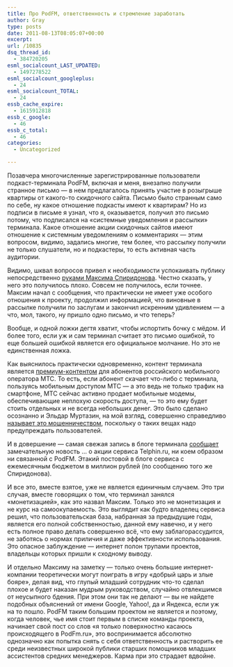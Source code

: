 ```yaml
---
title: Про PodFM, ответственность и стремление заработать
author: Gray
type: posts
date: 2011-08-13T08:05:07+00:00
excerpt:
url: /10835
dsq_thread_id:
  - 384720205
esml_socialcount_LAST_UPDATED:
  - 1497278522
esml_socialcount_googleplus:
  - 24
esml_socialcount_TOTAL:
  - 24
essb_cache_expire:
  - 1615912818
essb_c_google:
  - 46
essb_c_total:
  - 46
categories:
  - Uncategorized

---
```








Позавчера многочисленные зарегистрированные пользователи подкаст-терминала PodFM, включая и меня, внезапно получили странное письмо — в нем предлагалось принять участие в розыгрыше квартиры от какого-то скидочного сайта. Письмо было странным само по себе, ну какое отношение подкасты имеют к квартирам? Но из подписи в письме я узнал, что я, оказывается, получил это письмо потому, что подписался на &#171;системные уведомления и рассылки&#187; терминала. Какое отношение акции скидочных сайтов имеют отношение к системным уведомлениям о комментариях — этим вопросом, видимо, задались многие, тем более, что рассылку получили не только слушатели, но и подкастеры, то есть активная часть аудитории.

Видимо, шквал вопросов привел к необходимости успокаивать публику непосредственно [руками Максима Спиридонова][1]. Честно сказать, у него это получилось плохо. Совсем не получилось, если точнее. Максим начал с сообщения, что практически не имеет уже особого отношения к проекту, продолжил информацией, что виновные в рассылке получили по заслугам и закончил искренним удивлением — а что, мол, такого, ну пришло одно письмо, и что теперь?

Вообще, и одной ложки дегтя хватит, чтобы испортить бочку с мёдом. И более того, если уж и сам терминал считает это письмо ошибкой, то еще большей ошибкой является его официальное молчание. Но это не единственная ложка.

Как выяснилось практически одновременно, контент терминала является [премиум-контентом][2] для абонентов российского мобильного оператора МТС. То есть, если абонент скачает что-либо с терминала, пользуясь мобильным доступом МТС — а это ведь не только трафик на смартфоне, МТС сейчас активно продает мобильные модемы, обеспечивающие неплохую скорость доступа, — то это ему будет стоить отдельных и не всегда небольших денег. Это было сделано осознанно и Эльдар Муртазин, на мой взгляд, совершенно справедливо [называет это мошенничеством][3], поскольку о таких вещах надо предупреждать пользователей.

И в довершение — самая свежая запись в блоге терминала [сообщает][4] замечательную новость … о акции сервиса Telphin.ru, ни коем образом ни связанной с PodFM. Этакий постовой в блоге сервиса с ежемесячным бюджетом в миллион рублей (по сообщению того же Спиридонова).

И все это, вместе взятое, уже не является единичным случаем. Это три случая, вместе говорящих о том, что терминал занялся &#171;монетизацией&#187;, как это назвал Максим. Только это не монетизация и не курс на самоокупаемость. Это выглядит как будто владелец сервиса решил, что пользовательская база, набранная за предыдущие годы, является его полной собственностью, данной ему навечно, и у него есть полное право делать совершенно всё, что ему заблагорассудится, не заботясь о нормах приличия и даже эффективности использования. Это опасное заблуждение — интернет полон трупами проектов, владельцы которых пришли к сходному выводу.

И отдельно Максиму на заметку — только очень большие интернет-компании теоретически могут поиграть в игру &#171;добрый царь и злые бояре&#187;, делая вид, что глупый младший сотрудник что-то сделал плохое и будет наказан мудрым руководством, случайно отвлекшимся от неусыпного бдения. При этом они так не делают — вы не найдете подобных объяснений от имени Google, Yahoo!, да и Яндекса, если уж на то пошло. PodFM таким большим проектом не является и поэтому, когда человек, чье имя стоит первым в списке команды проекта, начинает свой пост со слов &#171;я только поверхностно касаюсь происходящего в PodFm.ru&#187;, это воспринимается абсолютно однозначно как попытка снять с себя ответственность и растворить ее среди неизвестных широкой публики старших помощников младших ассистентов средних менеджеров. Карма при это страдает вдвойне.

 [1]: http://spiridonov.ru/post/6658
 [2]: http://www.mts.ru/entertainment/other/wap-services/
 [3]: http://mrmurtazin.com/2011/08/13/situaciya-s-podfm-i-pochemu-didzhestiv-ne-budet-vyxodit-na-etom-terminale/
 [4]: http://podfm.ru/blog/2790/